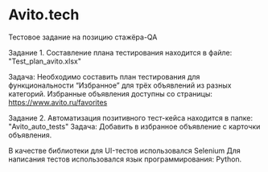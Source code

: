 # Avito.tech

Тестовое задание на позицию стажёра-QA

Задание 1. Составление плана тестирования находится в файле: "Test_plan_avitо.xlsx"

Задача:
Необходимо составить план тестирования для функциональности
“Избранное” для трёх объявлений из разных категорий. Избранные
объявления доступны со страницы: https://www.avito.ru/favorites


Задание 2. Автоматизация позитивного тест-кейса находится в папке: "Avito_auto_tests"
Задача:
Добавить в избранное объявление с карточки объявления.

В качестве библиотеки для UI-тестов использовался Selenium
Для написания тестов использовался язык программирования: Python.
